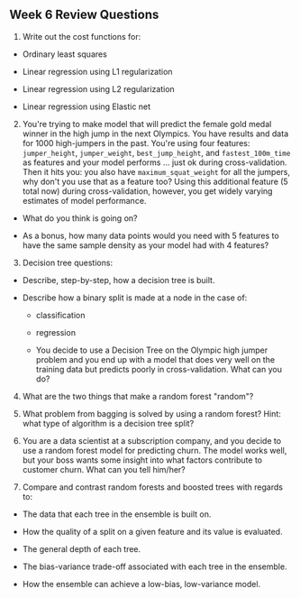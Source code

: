 ## Week 6 Review Questions

1. Write out the cost functions for:  
  * Ordinary least squares  

  * Linear regression using L1 regularization 

  * Linear regression using L2 regularization  

  * Linear regression using Elastic net  


2. You're trying to make model that will predict the female gold medal winner in the high jump in the next Olympics.  You have results and data for 1000 high-jumpers in the past.  You're using four features: `jumper_height`, `jumper_weight`, `best_jump_height`, and `fastest_100m_time` as features and your model performs ... just ok during cross-validation. Then it hits you: you also have `maximum_squat_weight` for all the jumpers, why don't you use that as a feature too?  Using this additional feature (5 total now) during cross-validation, however, you get widely varying estimates of model performance.  
  * What do you think is going on?  

  * As a bonus, how many data points would you need with 5 features to have the same sample density as your model had with 4 features?  

3. Decision tree questions:  
  * Describe, step-by-step, how a decision tree is built.  

  * Describe how a binary split is made at a node in the case of:  
    * classification  

    * regression  

    * You decide to use a Decision Tree on the Olympic high jumper problem and you end up with a model that does very well on the training data but predicts poorly in cross-validation.  What can you do?  

4. What are the two things that make a random forest "random"?  

5. What problem from bagging is solved by using a random forest? Hint: what type of algorithm is a decision tree split?  


6. You are a data scientist at a subscription company, and you decide to use a random forest model for predicting churn. The model works well, but your boss wants some insight into what factors contribute to customer churn. What can you tell him/her?  

7. Compare and contrast random forests and boosted trees with regards to:  
  * The data that each tree in the ensemble is built on. 

  * How the quality of a split on a given feature and its value is evaluated.   
  
  * The general depth of each tree.  

  * The bias-variance trade-off associated with each tree in the ensemble. 

  * How the ensemble can achieve a low-bias, low-variance model.  
